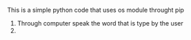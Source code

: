 This is a simple python code that uses os module throught pip 
1. Through computer speak the word that is type by the user
2. 
